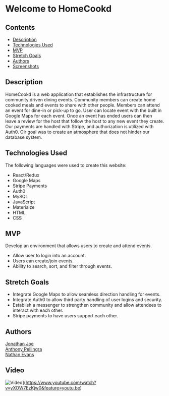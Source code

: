 # Welcome to HomeCookd

Contents
---
* [Description](https://github.com/JonathanDonJoe/SweetHub#Description)
* [Technologies Used](https://github.com/JonathanDonJoe/SweetHub#Technologies-Used)
* [MVP](https://github.com/JonathanDonJoe/SweetHub#MVP)
* [Stretch Goals](https://github.com/JonathanDonJoe/SweetHub#Stretch-Goals)
* [Authors](https://github.com/JonathanDonJoe/SweetHub#Authors)
* [Screenshots](https://github.com/JonathanDonJoe/SweetHub#Screenshots)

Description
---
HomeCookd is a web application that establishes the infrastructure for community driven dining events. Community members can create home cooked meals and events to share with other people. Members can attend an event for dine-in or pick-up to go. User can locate event with the built in Google Maps for each event. Once an event has ended users can then leave a review for the host that follow the host to any new event they create. Our payments are handled with Stripe, and authorization is utilized with Auth0. Oir goal was to create an atmosphere that does not hinder our database system.   


Technologies Used
---
The following languages were used to create this website:
* React/Redux
* Google Maps
* Stripe Payments
* Auth0
* MySQL
* JavaScript
* Materialze
* HTML
* CSS


MVP
---
Develop an environment that allows users to create and attend events. 
* Allow user to login into an account. 
* Users can create/join events.
* Ability to search, sort, and filter through events.

Stretch Goals
---
* Integrate Google Maps to allow seamless direction handling for events. 
* Integrate Auth0 to allow third party handling of user logins and security.
* Establish a messenger to strengthen community and allow attendees to interact with each other. 
* Stripe payments to have users support each other. 


Authors
---
[Jonathan Joe](https://github.com/JonathanDonJoe)  
[Anthony Pellingra](https://github.com/APellingra)  
[Nathan Evans](https://github.com/Evans-N)

Video
---
![Video](https://i.ytimg.com/vi/yXOW7EzKjw0/hqdefault.jpg?sqp=-oaymwEZCNACELwBSFXyq4qpAwsIARUAAIhCGAFwAQ==&rs=AOn4CLAy4ZtlFAxSkmSShNPkUi1ljDTvEQ)](https://www.youtube.com/watch?v=yXOW7EzKjw0&feature=youtu.be)
